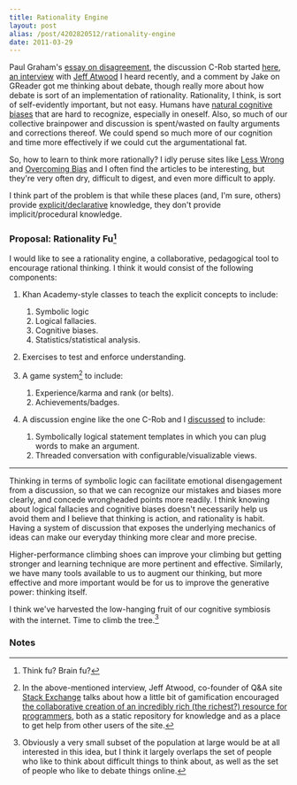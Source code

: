 ```yaml
---
title: Rationality Engine
layout: post
alias: /post/4202820512/rationality-engine
date: 2011-03-29
---
```


Paul Graham's [essay on
disagreement](http://paulgraham.com/disagree.html), the discussion C-Rob
started
[here](http://cgr.tumblr.com/post/3760719822/notes-toward-a-better-online-discussion-solution),
[an
interview](http://techzinglive.com/page/692/113-tz-interview-jeff-atwood-stack-exchange)
with [Jeff Atwood](http://www.codinghorror.com/blog/) I heard recently,
and a comment by Jake on GReader got me thinking about debate, though
really more about how debate is sort of an implementation of
rationality. Rationality, I think, is sort of self-evidently important,
but not easy. Humans have [natural cognitive
biases](http://en.wikipedia.org/wiki/List_of_cognitive_biases) that are
hard to recognize, especially in oneself. Also, so much of our
collective brainpower and discussion is spent/wasted on faulty arguments
and corrections thereof. We could spend so much more of our cognition
and time more effectively if we could cut the argumentational fat.

So, how to learn to think more rationally? I idly peruse sites like
[Less Wrong](http://lesswrong.com/) and [Overcoming
Bias](http://www.overcomingbias.com/) and I often find the articles to
be interesting, but they're very often dry, difficult to digest, and
even more difficult to apply.

I think part of the problem is that while these places (and, I'm sure,
others) provide
[explicit/declarative](http://knol.google.com/k/explicit-vs-implicit-and-declarative-vs-procedural-language-learning)
knowledge, they don't provide implicit/procedural knowledge.

### Proposal: Rationality Fu[^1]

I would like to see a rationality engine, a collaborative, pedagogical
tool to encourage rational thinking. I think it would consist of the
following components:

1.  Khan Academy-style classes to teach the explicit concepts to
    include:
    1.  Symbolic logic
    2.  Logical fallacies.
    3.  Cognitive biases.
    4.  Statistics/statistical analysis.

2.  Exercises to test and enforce understanding.
3.  A game system[^2] to include:
    1.  Experience/karma and rank (or belts).
    2.  Achievements/badges.

4.  A discussion engine like the one C-Rob and I
    [discussed](http://cgr.tumblr.com/post/3760719822/notes-toward-a-better-online-discussion-solution#comment-163868512)
    to include:
    1.  Symbolically logical statement templates in which you can plug
        words to make an argument.
    2.  Threaded conversation with configurable/visualizable views.

* * * * *

Thinking in terms of symbolic logic can facilitate emotional
disengagement from a discussion, so that we can recognize our mistakes
and biases more clearly, and concede wrongheaded points more readily. I
think knowing about logical fallacies and cognitive biases doesn't
necessarily help us avoid them and I believe that thinking is action,
and rationality is habit. Having a system of discussion that exposes the
underlying mechanics of ideas can make our everyday thinking more clear
and more precise.

Higher-performance climbing shoes can improve your climbing but getting
stronger and learning technique are more pertinent and effective.
Similarly, we have many tools available to us to augment our thinking,
but more effective and more important would be for us to improve the
generative power: thinking itself.

I think we've harvested the low-hanging fruit of our cognitive symbiosis
with the internet. Time to climb the tree.[^3]

### Notes

[^1]: Think fu? Brain fu? 

[^2]: In the above-mentioned interview, Jeff Atwood, co-founder of Q&A
    site [Stack Exchange](http://stackexchange.com/) talks about how a
    little bit of gamification encouraged [the collaborative creation of
    an incredibly rich (the richest?) resource for
    programmers](http://stackoverflow.com/), both as a static repository
    for knowledge and as a place to get help from other users of the
    site. 

[^3]: Obviously a very small subset of the population at large would be at
    all interested in this idea, but I think it largely overlaps the set
    of people who like to think about difficult things to think about,
    as well as the set of people who like to debate things online.

